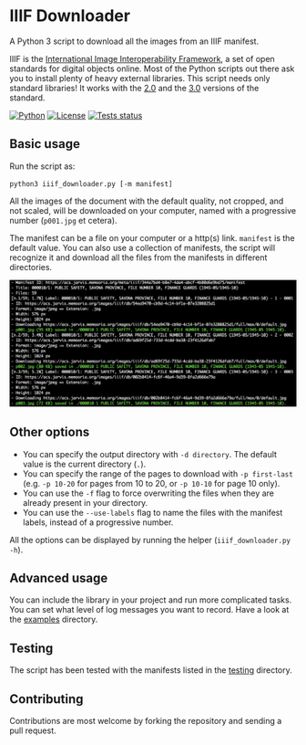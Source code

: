 # IIIF Downloader
A Python 3 script to download all the images from an IIIF manifest.

IIIF is the [International Image Interoperability Framework](https://iiif.io/), a set of open standards for digital objects online. Most of the Python scripts out there ask you to install plenty of heavy external libraries. This script needs only standard libraries! It works with the [2.0](https://iiif.io/api/presentation/2.0) and the [3.0](https://iiif.io/api/presentation/3.0) versions of the standard.

[![Python](https://img.shields.io/badge/python-3.11-blue)](https://www.python.org/) [![License](https://img.shields.io/badge/license-MIT-blue)](https://opensource.org/license/MIT) [![Tests status](https://github.com/ClaudioMartino/IIIF-Downloader/actions/workflows/tests.yml/badge.svg)](https://github.com/ClaudioMartino/IIIF-Downloader/actions)

## Basic usage

Run the script as:

```
python3 iiif_downloader.py [-m manifest]
```

All the images of the document with the default quality, not cropped, and not scaled, will be downloaded on your computer, named with a progressive number (`p001.jpg` et cetera).

The manifest can be a file on your computer or a http(s) link. `manifest` is the default value. You can also use a collection of manifests, the script will recognize it and download all the files from the manifests in different directories.

![Screenshot of the downloader.](img.png)

## Other options

* You can specify the output directory with `-d directory`. The default value is the current directory (`.`).
* You can specify the range of the pages to download with `-p first-last` (e.g. `-p 10-20` for pages from 10 to 20, or `-p 10-10` for page 10 only).
* You can use the `-f` flag to force overwriting the files when they are already present in your directory.
* You can use the `--use-labels` flag to name the files with the manifest labels, instead of a progressive number.

All the options can be displayed by running the helper (`iiif_downloader.py -h`).

## Advanced usage

You can include the library in your project and run more complicated tasks. You can set what level of log messages you want to record. Have a look at the [examples](examples) directory.

## Testing

The script has been tested with the manifests listed in the [testing](testing) directory.

## Contributing

Contributions are most welcome by forking the repository and sending a pull request.
